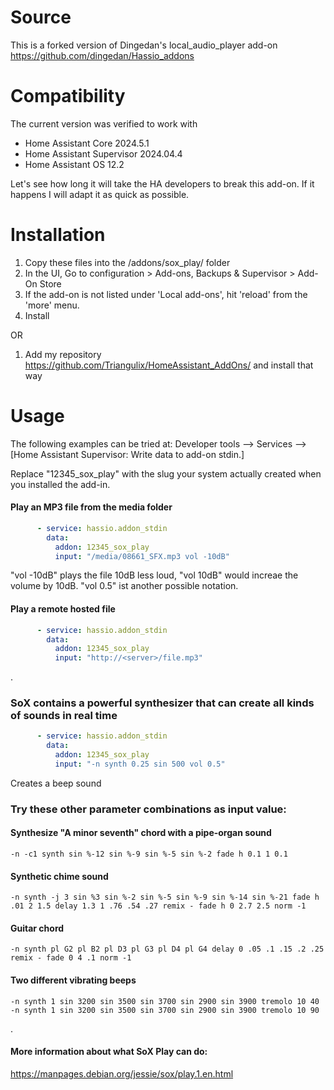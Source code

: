 # Source
This is a forked version of Dingedan's local_audio_player add-on
https://github.com/dingedan/Hassio_addons

# Compatibility
The current version was verified to work with

- Home Assistant Core 2024.5.1
- Home Assistant Supervisor 2024.04.4
- Home Assistant OS 12.2

Let's see how long it will take the HA developers to break this add-on. If it happens I will adapt it as quick as possible.


# Installation
1. Copy these files into the /addons/sox_play/ folder
2. In the UI, Go to configuration > Add-ons, Backups & Supervisor > Add-On Store
3. If the add-on is not listed under 'Local add-ons', hit 'reload' from the 'more' menu. 
4. Install

OR
1. Add my repository https://github.com/Triangulix/HomeAssistant_AddOns/ and install that way

# Usage
The following examples can be tried at: Developer tools --> Services --> [Home Assistant Supervisor: Write data to add-on stdin.]

Replace "12345_sox_play" with the slug your system actually created when you installed the add-in.
#### Play an MP3 file from the media folder
```yaml
      - service: hassio.addon_stdin
        data:        
          addon: 12345_sox_play
          input: "/media/08661_SFX.mp3 vol -10dB"
```
"vol -10dB" plays the file 10dB less loud, "vol 10dB" would increae the volume by 10dB.
"vol 0.5" ist another possible notation.

#### Play a remote hosted file
```yaml
      - service: hassio.addon_stdin
        data:        
          addon: 12345_sox_play
          input: "http://<server>/file.mp3"
```

.

### SoX contains a powerful synthesizer that can create all kinds of sounds in real time
```yaml
      - service: hassio.addon_stdin
        data:        
          addon: 12345_sox_play
          input: "-n synth 0.25 sin 500 vol 0.5"
```
Creates a beep sound

### Try these other parameter combinations as input value:

#### Synthesize "A minor seventh" chord with a pipe-organ sound
```
-n -c1 synth sin %-12 sin %-9 sin %-5 sin %-2 fade h 0.1 1 0.1
```

#### Synthetic chime sound
```
-n synth -j 3 sin %3 sin %-2 sin %-5 sin %-9 sin %-14 sin %-21 fade h .01 2 1.5 delay 1.3 1 .76 .54 .27 remix - fade h 0 2.7 2.5 norm -1
```

#### Guitar chord
```
-n synth pl G2 pl B2 pl D3 pl G3 pl D4 pl G4 delay 0 .05 .1 .15 .2 .25 remix - fade 0 4 .1 norm -1
```

#### Two different vibrating beeps
```
-n synth 1 sin 3200 sin 3500 sin 3700 sin 2900 sin 3900 tremolo 10 40
-n synth 1 sin 3200 sin 3500 sin 3700 sin 2900 sin 3900 tremolo 10 90
```

.

#### More information about what SoX Play can do:
https://manpages.debian.org/jessie/sox/play.1.en.html


